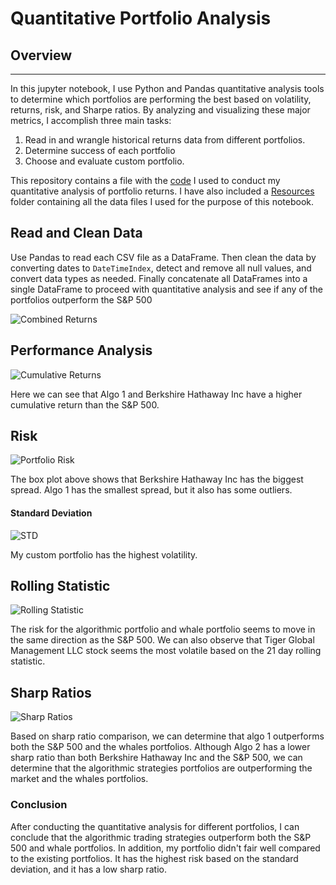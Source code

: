 # Quantitative Portfolio Analysis
## Overview
--- 
In this jupyter notebook, I use Python and Pandas quantitative analysis tools to determine which portfolios are performing the best based on volatility, returns, risk, and Sharpe ratios. By analyzing and visualizing these major metrics, I accomplish three main tasks:
1. Read in and wrangle historical returns data from different portfolios. 
2. Determine success of each portfolio
3. Choose and evaluate custom portfolio. 

This repository contains a file with the [code](./portfolio_analysis.ipynb) I used to conduct my quantitative analysis of portfolio returns. I have also included a [Resources](./Resources) folder containing all the data files I used for the purpose of this notebook.

## Read and Clean Data 
Use Pandas to read each CSV file as a DataFrame. Then clean the data by converting dates to `DateTimeIndex`, detect and remove all null values, and convert data types as needed. Finally concatenate all DataFrames into a single DataFrame to proceed with quantitative analysis and see if any of the portfolios outperform the S&P 500

![Combined Returns](screenshots/combined_returns.png)

## Performance Analysis
![Cumulative Returns](screenshots/cumulative_returns.png)

Here we can see that Algo 1 and Berkshire Hathaway Inc have a higher cumulative return than the S&P 500. 

## Risk 
![Portfolio Risk](screenshots/portfolio_risk.png)

The box plot above shows that Berkshire Hathaway Inc has the biggest spread. Algo 1 has the smallest spread, but it also has some outliers. 

#### Standard Deviation
![STD](screenshots/standard_deviation.png)

My custom portfolio has the highest volatility. 

## Rolling Statistic

![Rolling Statistic](screenshots/rolling_statistic.png)

The risk for the algorithmic portfolio and whale portfolio seems to move in the same direction as the S&P 500. We can also observe that Tiger Global Management LLC stock seems the most volatile based on the 21 day rolling statistic. 

## Sharp Ratios

![Sharp Ratios](screenshots/sharp_ratios.png)

Based on sharp ratio comparison, we can determine that algo 1 outperforms both the S&P 500 and the whales portfolios. Although Algo 2 has a lower sharp ratio than both Berkshire Hathaway Inc and the S&P 500, we can determine that the algorithmic strategies portfolios are outperforming the market and the whales portfolios. 

### Conclusion 

After conducting the quantitative analysis for different portfolios, I can conclude that the algorithmic trading strategies outperform both the S&P 500 and whale portfolios. In addition,  my portfolio didn't fair well compared to the existing portfolios. It has the highest risk based on the standard deviation, and it has a low sharp ratio. 




